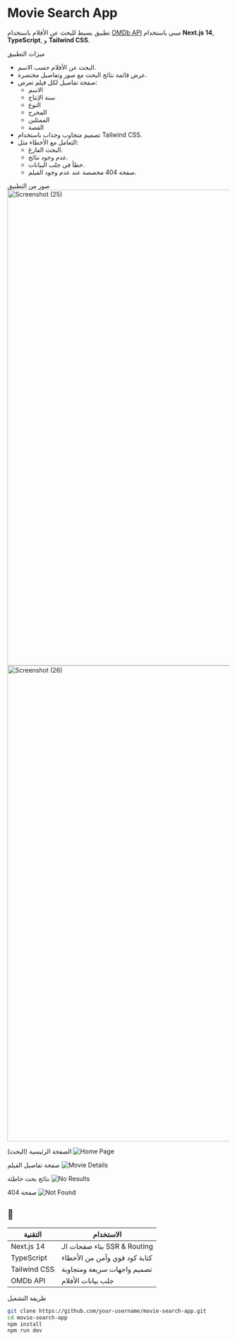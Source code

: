 # Movie Search App

تطبيق بسيط للبحث عن الأفلام باستخدام [OMDb API](https://www.omdbapi.com/) مبني باستخدام **Next.js 14**, **TypeScript**, و **Tailwind CSS**.

 ميزات التطبيق

- البحث عن الأفلام حسب الاسم.
- عرض قائمة نتائج البحث مع صور وتفاصيل مختصرة.
- صفحة تفاصيل لكل فيلم تعرض:
  - الاسم
  - سنة الإنتاج
  - النوع
  - المخرج
  - الممثلين
  - القصة
- تصميم متجاوب وجذاب باستخدام Tailwind CSS.
- التعامل مع الأخطاء مثل:
  - البحث الفارغ.
  - عدم وجود نتائج.
  - خطأ في جلب البيانات.
  - صفحة 404 مخصصة عند عدم وجود الفيلم.

صور من التطبيق
<img width="1920" height="1080" alt="Screenshot (25)" src="https://github.com/user-attachments/assets/ca66ab45-1956-4ff7-9bcb-50cea271a05e" />
<img width="1920" height="1080" alt="Screenshot (26)" src="https://github.com/user-attachments/assets/848f23d1-c835-4074-ba73-b7d19d68aee0" />



الصفحة الرئيسية (البحث)
![Home Page](./public/screenshots/home.png)

صفحة تفاصيل الفيلم
![Movie Details](./public/screenshots/details.png)

نتائج بحث خاطئة
![No Results](./public/screenshots/no-results.png)

 صفحة 404
![Not Found](./public/screenshots/404.png)

## 🧪
| التقنية       | الاستخدام              |
|---------------|-------------------------|
| Next.js 14    | بناء صفحات الـ SSR & Routing |
| TypeScript    | كتابة كود قوي وآمن من الأخطاء |
| Tailwind CSS  | تصميم واجهات سريعة ومتجاوبة |
| OMDb API      | جلب بيانات الأفلام         |

 طريقة التشغيل

```bash
git clone https://github.com/your-username/movie-search-app.git
cd movie-search-app
npm install
npm run dev
